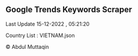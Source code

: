 

## Google Trends Keywords Scraper 
 
Last Update 15-12-2022 , 05:21:20

Country List :
VIETNAM.json



© Abdul Muttaqin 
